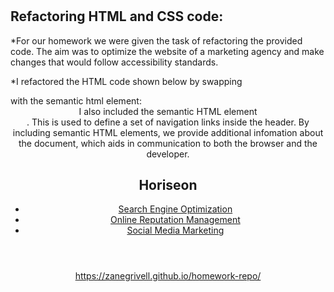 #
## Refactoring HTML and CSS code:

*For our homework we were given the task of refactoring the provided code. The aim was to optimize the website of a marketing agency and make changes that would follow accessibility standards.

*I refactored the HTML code shown below by swapping <div class="header"> with the semantic html element: <header>
I also included the semantic HTML element <nav>. This is used to define a set of navigation links inside the header.
By including semantic HTML elements, we provide additional infomation about the document, which aids in communication to both the browser and the developer.

<body>
   <header>
       <h1>Hori<span class="seo">seo</span>n</h1>
   <nav>
        <ul>
            <li>
                <a href="#search-engine-optimization">Search Engine Optimization</a>
            </li>
            <li>
                <a href="#online-reputation-management">Online Reputation Management</a>
            </li>
            <li>
                <a href="#social-media-marketing">Social Media Marketing</a>
            </li>
        </ul>
    </nav>
    </header>  


   https://zanegrivell.github.io/homework-repo/
 


